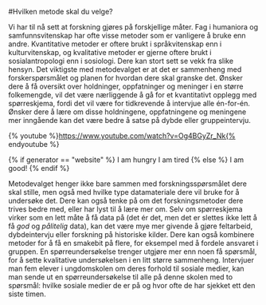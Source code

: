 #Hvilken metode skal du velge?

Vi har til nå sett at forskning gjøres på forskjellige måter. Fag i humaniora og samfunnsvitenskap har ofte visse metoder som er vanligere å bruke enn andre. Kvantitative metoder er oftere brukt i språkvitenskap enn i kulturvitenskap, og kvalitative metoder er gjerne oftere brukt i sosialantropologi enn i sosiologi. Dere kan stort sett se vekk fra slike hensyn. <span class="pullquote">Det viktigste med metodevalget er at det er sammenheng med forskerspørsmålet og planen for hvordan dere skal granske det.</span> Ønsker dere å få oversikt over holdninger, oppfatninger og meninger i en større folkemengde, vil det være nærliggende å gå for et kvantitativt opplegg med spørreskjema, fordi det vil være for tidkrevende å intervjue alle én-for-én. Ønsker dere å lære om disse holdningene, oppfatningene og meningene mer inngående kan det være bedre å satse på dybde eller gruppeintervju.

{% youtube %}https://www.youtube.com/watch?v=Og4BGyZr_Nk{% endyoutube %}


{% if generator == "website" %}
  I am hungry
  I am tired
{% else %}
  I am good!
{% endif %}

Metodevalget henger ikke bare sammen med forskningsspørsmålet dere skal stille, men også med hvilke type datamateriale dere vil bruke for å undersøke det. Dere kan også tenke på om det forskningsmetoder dere trives bedre med, eller har lyst til å lære mer om. Selv om spørreskjema virker som en lett måte å få data på (det ér det, men det er slettes ikke lett å få <i>god </i>og <i>pålitelig</i> data), kan det være mye mer givende å gjøre feltarbeid, dybdeintervju eller forskning på historiske kilder. Dere kan også kombinere metoder for å få en smakebit på flere, for eksempel med å fordele ansvaret i gruppen. En spørreundersøkelse trenger utgjøre mer enn noen få spørsmål, for å sette kvalitative undersøkelsen i en litt større sammenheng. Intervjuer man fem elever i ungdomskolen om deres forhold til sosiale medier, kan man sende ut en spørreundersøkelse til alle på denne skolen med to spørsmål: hvilke sosiale medier de er på og hvor ofte de har sjekket ett den siste timen.

